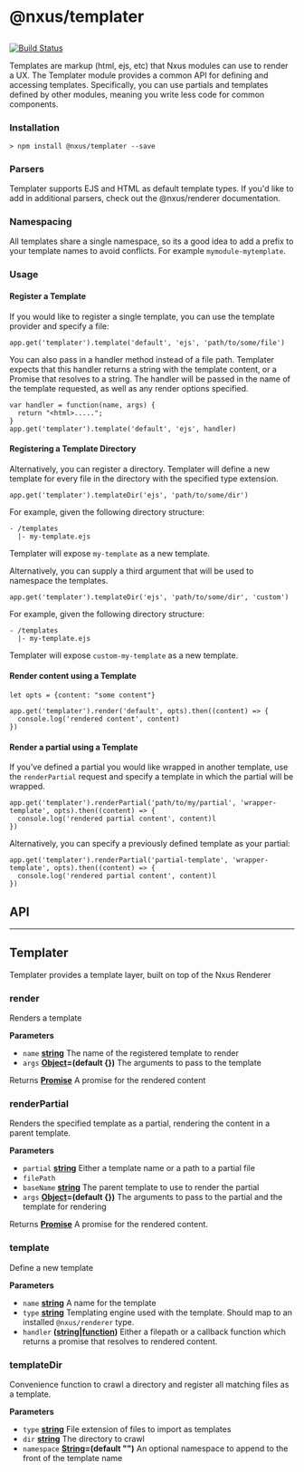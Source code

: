 # @nxus/templater

## 

[![Build Status](https://travis-ci.org/nxus/templater.svg?branch=master)](https://travis-ci.org/nxus/templater)

Templates are markup (html, ejs, etc) that Nxus modules can use to render a UX.  The Templater module provides a common API for defining and accessing templates.  Specifically, you can use partials and templates defined by other modules, meaning you write less code for common components.

### Installation

    > npm install @nxus/templater --save

### Parsers

Templater supports EJS and HTML as default template types.  If you'd like to add in additional parsers, check out the @nxus/renderer documentation.

### Namespacing

All templates share a single namespace, so its a good idea to add a prefix to your template names to avoid conflicts.  For example `mymodule-mytemplate`.

### Usage

#### Register a Template

If you would like to register a single template, you can use the template provider and specify a file:

    app.get('templater').template('default', 'ejs', 'path/to/some/file')

You can also pass in a handler method instead of a file path. Templater expects that this handler returns a string with the template content, or a Promise that resolves to a string. The handler will be passed in the name of the template requested, as well as any render options specified.

    var handler = function(name, args) {
      return "<html>.....";
    }
    app.get('templater').template('default', 'ejs', handler)

#### Registering a Template Directory

Alternatively, you can register a directory. Templater will define a new template for every file in the directory with the specified type extension.

    app.get('templater').templateDir('ejs', 'path/to/some/dir')

For example, given the following directory structure:

    - /templates
      |- my-template.ejs

Templater will expose `my-template` as a new template.

Alternatively, you can supply a third argument that will be used to namespace the templates.

    app.get('templater').templateDir('ejs', 'path/to/some/dir', 'custom')

For example, given the following directory structure:

    - /templates
      |- my-template.ejs

Templater will expose `custom-my-template` as a new template.

#### Render content using a Template

    let opts = {content: "some content"}

    app.get('templater').render('default', opts).then((content) => {
      console.log('rendered content', content)
    })

#### Render a partial using a Template

If you've defined a partial you would like wrapped in another template, use the `renderPartial` request and specify a template in which the partial will be wrapped.

    app.get('templater').renderPartial('path/to/my/partial', 'wrapper-template', opts).then((content) => {
      console.log('rendered partial content', content)l
    })

Alternatively, you can specify a previously defined template as your partial:

    app.get('templater').renderPartial('partial-template', 'wrapper-template', opts).then((content) => {
      console.log('rendered partial content', content)l
    })

## API

* * *

## Templater

Templater provides a template layer, built on top of the Nxus Renderer

### render

Renders a template

**Parameters**

-   `name` **[string](https://developer.mozilla.org/en-US/docs/Web/JavaScript/Reference/Global_Objects/String)** The name of the registered template to render
-   `args` **[Object](https://developer.mozilla.org/en-US/docs/Web/JavaScript/Reference/Global_Objects/Object)=(default {})** The arguments to pass to the template

Returns **[Promise](https://developer.mozilla.org/en-US/docs/Web/JavaScript/Reference/Global_Objects/Promise)** A promise for the rendered content

### renderPartial

Renders the specified template as a partial, rendering the content in a parent template.

**Parameters**

-   `partial` **[string](https://developer.mozilla.org/en-US/docs/Web/JavaScript/Reference/Global_Objects/String)** Either a template name or a path to a partial file
-   `filePath`  
-   `baseName` **[string](https://developer.mozilla.org/en-US/docs/Web/JavaScript/Reference/Global_Objects/String)** The parent template to use to render the partial
-   `args` **[Object](https://developer.mozilla.org/en-US/docs/Web/JavaScript/Reference/Global_Objects/Object)=(default {})** The arguments to pass to the partial and the template for rendering

Returns **[Promise](https://developer.mozilla.org/en-US/docs/Web/JavaScript/Reference/Global_Objects/Promise)** A promise for the rendered content.

### template

Define a new template

**Parameters**

-   `name` **[string](https://developer.mozilla.org/en-US/docs/Web/JavaScript/Reference/Global_Objects/String)** A name for the template
-   `type` **[string](https://developer.mozilla.org/en-US/docs/Web/JavaScript/Reference/Global_Objects/String)** Templating engine used with the template. Should map to an installed `@nxus/renderer` type.
-   `handler` **([string](https://developer.mozilla.org/en-US/docs/Web/JavaScript/Reference/Global_Objects/String)\|[function](https://developer.mozilla.org/en-US/docs/Web/JavaScript/Reference/Statements/function))** Either a filepath or a callback function which returns a promise that resolves to rendered content.

### templateDir

Convenience function to crawl a directory and register all matching files as a template.

**Parameters**

-   `type` **[string](https://developer.mozilla.org/en-US/docs/Web/JavaScript/Reference/Global_Objects/String)** File extension of files to import as templates
-   `dir` **[string](https://developer.mozilla.org/en-US/docs/Web/JavaScript/Reference/Global_Objects/String)** The directory to crawl
-   `namespace` **[String](https://developer.mozilla.org/en-US/docs/Web/JavaScript/Reference/Global_Objects/String)=(default "")** An optional namespace to append to the front of the template name
